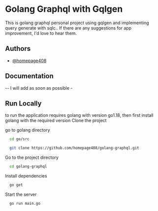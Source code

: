 
# Golang Graphql with Gqlgen

This is golang graphql personal project using gqlgen and implementing query generate with sqlc..
If there are any suggestions for app improvement, I'd love to hear them.


## Authors

- [@homepage408](https://github.com/homepage408)


## Documentation

-- I will add as soon as possible -


## Run Locally

to run the application requires golang with version go1.18, then first install golang with the required version
Clone the project

go to golang directory
```bash
  cd go/src
```

```bash
  git clone https://github.com/homepage408/golang-graphql.git
```

Go to the project directory

```bash
  cd golang-graphql
```

Install dependencies

```bash
  go get
```

Start the server

```bash
  go run main.go
```

